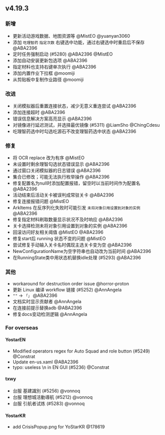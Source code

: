 ## v4.19.3

### 新增

- 更新活动游戏数据、地图资源等 @MistEO @yuanyan3060
- 添加 `吃理智药` `指定次数` 右键选中功能，通过右键选中时重启后不保存 @ABA2396
- 定时任务强制启动 (#5280) @ABA2396 @MistEO
- 添加自动安装更新包选项 @ABA2396
- 指定材料也支持右键单次执行 @ABA2396
- 添加内置作业下拉框 @moomiji
- 从剪贴板中复制作业路径 @moomiji

### 改进

- 关闭模拟器后重置连接状态，减少无意义重连尝试 @ABA2396
- 添加连接超时 @ABA2396
- 错误信息解决方案高亮显示 @ABA2396
- 对镜像进行延迟测试，并选择最优镜像 (#5311) @LiamSho @ChingCdesu
- 吃理智药选中时勾选吃源石不改变理智药选中状态 @ABA2396

### 修复

- 将 OCR replace 改为有序 @MistEO
- 未设置时剩余理智勾选状态错误显示 @ABA2396
- 通过窗口关闭模拟器的日志错误 @ABA2396
- 集合已修改；可能无法执行枚举操作 @ABA2396
- 修复配置名为null时添加配置报错，留空时以当前时间作为配置名 @ABA2396
- 活动结束后活动关卡被误判成常驻关卡 @ABA2396
- 修复连接报错问题 @MistEO
- ArkItems 在反序列化失败时可能引发 `未将对象引用设置到对象的实例` @ABA2396
- 修复指定材料刷取数量显示状况不及时响应 @ABA2396
- 关卡选择检测未将对象引用设置到对象的实例 @ABA2396
- 回滚访问好友相关阈值 @MistEO @ABA2396
- 修复start后 running 状态不变的问题 @MistEO
- 尝试修复手动输入关卡名时偶现主选关卡变为空 @ABA2396
- NewConfigurationName为空字符串也自动改为当前时间 @ABA2396
- 在RunningState类中用状态机替换idle处理 (#5293) @ABA2396

### 其他

- workaround for destruction order issue @horror-proton
- 更新 Linux 编译 workflow 链接 (#5252) @AnnAngela
- `""` -> `「」` @ABA2396
- 文档实时显示贡献者 @AnnAngela
- 在连接前提示替换adb @ABA2396
- 修复docs变动检测逻辑 @AnnAngela

### For overseas

#### YostarEN

- Modified operators regex for Auto Squad and role button (#5249) @Constrat
- Update en-us.xaml @ABA2396
- typo: useless \n in EN GUI (#5236) @Constrat

#### txwy

- 台服 基建識別 (#5256) @vonnoq
- 台服 理想城活動導航 (#5212) @vonnoq
- 台服 引航者试炼 (#5283) @vonnoq

#### YostarKR

- add CrisisPopup.png for YoStarKR @178619
